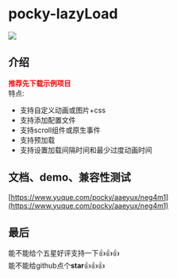 # pocky-lazyLoad

<img src="https://img.shields.io/badge/version-1.2.1-blue.svg?cacheSeconds=2592000" /><br />

## 介绍
<font color="red">**推荐先下载示例项目**</font><br />
特点:
- 支持自定义动画或图片+css
- 支持添加配置文件
- 支持scroll组件或原生事件
- 支持预加载
- 支持设置加载间隔时间和最少过度动画时间

## 文档、demo、兼容性测试
[https://www.yuque.com/pocky/aaeyux/neg4m1](https://www.yuque.com/pocky/aaeyux/neg4m1)

## 最后
能不能给个五星好评支持一下👍👍👍<br />
能不能给github点个**star**👍👍👍